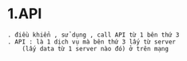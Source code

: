 # 1.API

    . điều khiển , sử dụng , call API từ 1 bên thứ 3
    . API : là 1 dịch vụ mà bên thứ 3 lấy từ server
        (lấy data từ 1 server nào đó) ở trên mạng
